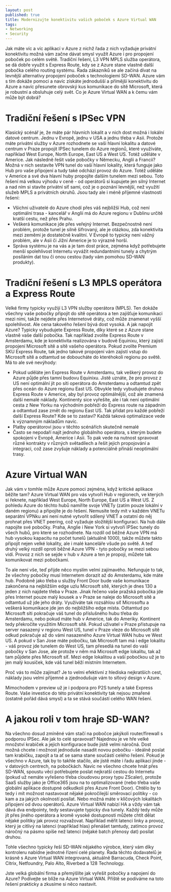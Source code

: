 ```yaml
---
layout: post
published: true
title: Modernizujte konektivitu vašich poboček s Azure Virtual WAN
tags:
- Networking
- Security
---
```

Jak máte víc a víc aplikací v Azure z nichž řada z nich vyžaduje privátní konektivitu možná vám začne dávat smysl využít Azure i pro propojení poboček po celém světě. Tradiční řešení, L3 VPN MPLS služba operátora, se dá dobře využít s Express Route, kdy se z Azure stane vlastně další pobočka celého routing systému. Řada zákazníků se ale začíná dívat na levnější alternativy propojení poboček s technologiemi SD-WAN. Azure vám s tím dokáže pomoci a navíc získáte jednodušší a přímější konektivitu do Azure a navíc přesunete obrovský kus komunikace do sítě Microsoft, která je robustní a obsluhuje celý svět. Co je Azure Virtual WAN a k čemu vám může být dobrá?

# Tradiční řešení s IPSec VPN
Klasický scénář je, že máte pár hlavních lokalit a v nich dost možná i lokální datové centrum. Jednu v Evropě, jednu v USA a jednu třeba v Asii. Protože máte privátní služby v Azure rozhodnete se vaši hlavní lokalitu a datové centrum v Praze propojit IPSec tunelem do Azure regionů, které využíváte, například West Europe, North Europe, East US a West US. Totéž uděláte v Americe. Jak následně řešit vaše pobočky v Německu, Anglii a Francii? Možná v nich sestavíte VPN tunel do vaší hlavní lokality, která funguje jako Hub pro vaše připojení a tudy také odchází provoz do Azure. Totéž uděláte v Americe a své dva hlavní huby propojíte dalším tunelem mezi sebou. Toto řešení má velkou výhodu v ceně - od operátorů si kupujete jen silný Internet a nad ním si stavíte privátní síť sami, což je o poznání levnější, než využití služeb MPLS a privátních okruhů. Jsou tady ale i méně příjemné vlastnosti řešení:
* Všichni uživatelé do Azure chodí přes váš nejbližší Hub, což není optimální trasa - kancelář v Anglii má do Azure regionu v Dublinu určitě kratší cestu, než přes Prahu.
* Veškerá komunikace jde přes veřejný Internet. Bezpečnostně není problém, protože tunel je silně šifrovaný, ale je otázkou, zda konektivita mezi zeměmi je dostatečně kvalitní. V Evropě to typicky není vážný problém, ale v Asii či Jižní Americe je to výrazně horší.
* Správa systému je na vás a je tam dost práce, zejména když potřebujete menší spolehlivost Internetu vyvážit redundantními tunely a chytrým posíláním dat tou či onou cestou (tady vám pomohou SD-WAN produkty).

# Tradiční řešení s L3 MPLS operátora a Express Route
Velké firmy typicky využijí L3 VPN služby operátora (MPLS). Ten dokáže všechny vaše pobočky připojit do sítě operátora a ten zajišťuje komunikaci mezi nimi, takže nejdete přes Internetové dráty, což může znamenat vyšší spolehlivost. Ale cena takového řešení bývá dost vysoká. A jak napojit Azure? Typicky vybudujete Express Route, díky které se z Azure stane vlastně vaše další pobočka. Tak například zvolíte Express Route v Amsterdamu, kde je konektivita realizována v budově Equinixu, který zajistí propojení Microsoft sítě a sítě vašeho operátora. Pokud zvolíte Premium SKU Express Route, tak jedno takové propojení vám zajistí vstup do Microsoft sítě a odtamtud se doboucháte do kteréhokoli regionu po světě. Má to ale své nevýhody:
* Pokud uděláte jen Express Route v Amsterdamu, tak veškerý provoz do Azure půjde přes tamní budovu Equinixu. Jistě uznáte, že pro provoz z US není optimální jít po síti operátora do Amsterdamu a odtamtud zpět přes oceán do Azure regionu East US. Obvykle tedy vybudujete druhou Express Route v Americe, aby byl provoz optimálnější, což ale znamená další nemalé náklady. Kontinenty sice vyřešíte, ale i tak není optimální cesta z New Yorku na východním pobřeží do Express route na západním a odtamtud zase změt do regionu East US. Tak přidat pro každé pobřeží další Express Route? Kde se to zastaví? Každá taková optimalizace vede k významným nákladům navíc.
* Platby operátorovi jsou v těchto scénářích skutečně nemalé
* Často se nepodaří najít jednoho globálního operátora, s kterým budete spokojeni v Evropě, Americe i Asii. To pak vede na nutnost spravovat různé kontrakty v různých světadílech a řešit jejich propojování a integraci, což zase zvyšuje náklady a potenciálně přináší neoptimální trasy.

# Azure Virtual WAN
Jak vám v tomhle může Azure pomoci zejména, když kritické aplikace běžíte tam? Azure Virtual WAN pro vás vytvoří Hub v regionech, ve kterých si řeknete, například West Europe, North Europe, East US a West US. Z pohledu Azure do těchto hubů namíříte svoje VNETy (zatím pouze lokální v daném regionu) a připojíte je do řešení. Nemusíte tedy mít v každém VNETu separátní VPNku ani není nutné vytvořit sdílený VNET a ostatní do něj prohnat přes VNET peering, což vyžaduje složitější konfiguraci. Na hub dále napojíte své pobočky. Praha, Anglie i New York si vytvoří IPSec tunely do všech hubů, pro které se rozhodnete. Na rozdíl od běžné Azure VPN má hub vysokou kapacitu na počet tunelů (aktuálně 1000), takže můžete takto připojit nejen velké lokality, ale i malé kanceláře všude po světě. A teď druhý velký rozdíl oproti běžné Azure VPN - tyto pobočky se mezi sebou vidí. Provoz z nich se sejde v hub v Azure a ten je propojí, můžete tak komunikovat mezi pobočkami.

To ale není vše, teď přijde něco myslím velmi zajímavého. Nefunguje to tak, že všechny pobočky musí Internetem dorazit až do Amsterdamu, kde máte hub. Podobně jako třeba u služby Front Door bude vaše komunikace zakončena na nejbližším edge uzlu Microsoft sítě, kterých je dnes 130 a jeden z nich najdete třeba v Praze. Jinak řečeno vaše pražská pobočka jde přes Internet pouze malý kousek a v Praze se naleje do Microsoft sítě a odtamtud už jde jeho dráty. Využíváte tak rozsáhlou síť Microsoftu a veškerá komunikace jde jen do nejbližšího edge místa. Odtamtud po Microsoft síti pokračuje váš tunel do příslušného hubu třeba do Amsterdamu, nebo pokud máte hub v Americe, tak do Ameriky. Kontinent tedy překročíte využitím Microsoft sítě. Pokud uživatel v Praze přistupuje na server nasazený v regionu West US, tunel v Praze vleze do Microsoft sítě odkud pokračuje až do vámi nasazeného Azure Virtual WAN hubu ve West US. A pokud v San Jose máte pobočku, tak Microsoft tam má i edge lokalitu - váš provoz jde tunelem do West US, tam přesedlá na tunel do vaší pobočky v San Jose, ale protože v něm má Microsoft edge lokalitu, tak až tam půjdete přes Microsoft síť. Mezi edge lokalitou a vaší pobočkou už je to jen malý kousíček, kde váš tunel běží místním Internetem.

Proč vás to může zajímat? Je to velmi efektivní z hlediska nejkratších cest, náklady jsou velmi příjemné a zjednodušuje vám to síťový design v Azure.

Mimochodem v preview už je i podpora pro P2S tunely a také Express Route. Vaše investice do této privátní konektivity tak nejsou zmařené (ostatně pořád dává smysl) a ta se stává součástí celého WAN řešení.

# A jakou roli v tom hraje SD-WAN?

Na všechno dosud zmíněné vám stačí na pobočce jakýkoli router/firewall s podporou IPSec. Ale jak to celé spravovat? Najednou je ve hře velké množství krabiček a jejich konfigurace bude jistě velmi náročná. Dost možná chcete i možnost jednoduše nasadit novou pobočku - ideálně poslat tam krabičku, zapojit a ta ať se sama stane součástí celého řešení. Pokud je všechno v Azure, tak by to takhle stačilo, ale jistě máte i řadu aplikací jinde - v datových centrech, na pobočkách. Navíc ne všechno chcete hnát přes SD-WAN, spoustu věcí potřebujete poslat nejkratší cestou do Internetu (pokud už nemáte vyřešeno třeba cloudovou proxy typu ZScaler), protože SaaS služby jako je Office365 jsou na to optimalizované (nebo třeba vaše globální aplikace dostupné odkudkoli přes Azure Front Door). Chtělo by to tedy i mít možnost nastavovat nějaké pokročilejší směrovací politiky - co kam a za jakých okolností posílat. Nebo možná máte v klíčových lokalitách připojení od dvou operátorů. Azure Virtual WAN nabízí HA a vždy vám tak dává dva endpointy, tedy sestavujete typicky dva tunely. Každý tedy může jít přes jiného operátora a kromě vysoké dostupnosti můžete chtít dělat nějaké politiky jak provoz rozvažovat. Například měřit latenci linky a provoz, který je citlivý na latenci (například hlas) přenášet tamtudy, zatímco provoz náročný na pásmo spíše než latenci (nějaké batch přenosy dat) posílat druhou.

Tohle všechno typicky řeší SD-WAN nějakého výrobce, který vám díky kontroleru nabídne jednotné řízení celé planety. Řada těchto dodavatelů je krásně s Azure Virtual WAN integrovaná, aktuálně Barracuda, Check Point, Citrix, Netfoundry, Palo Alto, Riverbed a 128 Technology.

Jste velká globální firma a přemýšlíte jak vyřešit pobočky a napojení do Azure? Podívejte se blíže na Azure Virtual WAN. Příště se podíváme na toto řešení prakticky a zkusíme si něco nastavit.
